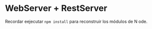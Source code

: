 # WebServer + RestServer

Recordar eejecutar ```npm install``` para reconstruir los módulos de N ode.